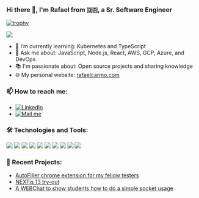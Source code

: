 ### Hi there 👋, I'm Rafael from 🇧🇷, a Sr. Software Engineer

[![trophy](https://github-profile-trophy.vercel.app/?username=RaFeNiX&theme=flat&rank=SECRET,SSS,SS,S,AAA,AA,A,B,C)](https://github.com/ryo-ma/github-profile-trophy)

![](https://github-readme-stats.vercel.app/api/top-langs/?username=RaFeNiX&theme=buefy&hide_border=true&include_all_commits=true&count_private=true&layout=compact)

- 🌱 I’m currently learning: Kubernetes and TypeScript
- 💬 Ask me about: JavaScript, Node.js, React, AWS, GCP, Azure, and DevOps
- 📚 I'm passionate about: Open source projects and sharing knowledge
- 🌐 My personal website: [rafaelcarmo.com](https://rafaelcarmo.com)

### 📫 How to reach me:

- [![LinkedIn](https://img.shields.io/badge/LinkedIn-%230077B5.svg?logo=linkedin&logoColor=white)](https://www.linkedin.com/in/rafaelcarmo/)
- <a href="mailto:jacomini.86@gmail.com"><img align="" src="https://img.shields.io/badge/Rafael%20Jacomini-Mail%20me-blue" alt="Mail me"/></a>

### 🛠️ Technologies and Tools:

![](https://img.shields.io/badge/JavaScript-EDD222?style=flat-square&logo=javascript&logoColor=white)
![](https://img.shields.io/badge/Node.js-3C873A?style=flat-square&logo=node.js&logoColor=white)
![](https://img.shields.io/badge/React-61DAFB?style=flat-square&logo=react&logoColor=white)
![](https://img.shields.io/badge/AWS-232F3E?style=flat-square&logo=amazon-aws&logoColor=white)
![](https://img.shields.io/badge/Google_Cloud-4285F4?style=flat-square&logo=google-cloud&logoColor=white)
![](https://img.shields.io/badge/Azure-0089D6?style=flat-square&logo=microsoft-azure&logoColor=white)
![](https://img.shields.io/badge/TypeScript-3178C6?style=flat-square&logo=typescript&logoColor=white)
![](https://img.shields.io/badge/Docker-2496ED?style=flat-square&logo=docker&logoColor=white)
![](https://img.shields.io/badge/Kubernetes-326CE5?style=flat-square&logo=kubernetes&logoColor=white)
![](https://img.shields.io/badge/Git-F05032?style=flat-square&logo=git&logoColor=white)

### 💼 Recent Projects:

- [AutoFiller chrome extension for my fellow testers](https://github.com/RaFeNiX/autoFiller)
- [NEXTjs 13 try-out](https://github.com/RaFeNiX/gameranks)
- [A WEBChat to show students how to do a simple socket usage](https://github.com/RaFeNiX/ChatPOC)

<!--
### 📖 Blog Posts:

- [How I Became a Senior Software Engineer](https://rafaelcarmo.com/blog/senior-software-engineer)
- [Optimizing JavaScript Performance in Node.js Applications](https://rafaelcarmo.com/blog/optimizing-javascript-performance)
- [A Guide to AWS Services for DevOps Engineers](https://rafaelcarmo.com/blog/aws-services-devops-engineers)

-->
